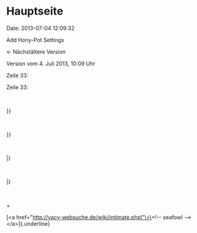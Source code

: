 Hauptseite
==========

Date: 2013-07-04 12:09:32

Add Hony-Pot Settings

← Nächstältere Version

Version vom 4. Juli 2013, 10:09 Uhr

Zeile 33:

Zeile 33:

 

<div>

}}

</div>

 

<div>

}}

</div>

 

<div>

\|}

</div>

 

<div>

\|}

</div>

 

\+

<div>

[\<a href=\"http://yacy-websuche.de/wiki/intimate.php\"\>\<!\-- seafowl
\--\>\</a\>]{.underline}

</div>

